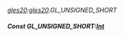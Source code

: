 _[gles20](../../modules/gles20/gles20-module.md):[gles20](../../modules/gles20/gles20-module.md).GL\_UNSIGNED\_SHORT_
##### Const GL\_UNSIGNED\_SHORT:[Int](../../modules/wonkey/wonkey-types-int.md)
